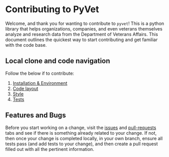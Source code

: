 # Contributing to PyVet

Welcome, and thank you for wanting to contribute to `pyvet`! This is a python
library that helps organizations, companies, and even veterans themselves
analyze and research data from the Department of Veterans Affairs. This
document outlines the quickest way to start contributing and get familiar
with the code base.

## Local clone and code navigation

Follow the below if to contribute:

1. [Installation & Environment](/docs/how-to/installation.md)
2. [Code layout](/docs/reference/architecture.md)
3. [Style](/docs/reference/style.md)
4. [Tests](/docs/how-to/run_tests.md)

## Features and Bugs

Before you start working on a change, visit the
[issues](https://github.com/cterrazas2/pyvet/issues) and
[pull-requests](https://github.com/cterrazas2/pyvet/pulls) tabs and see if there
is something already related to your change. If not, then once your change is
completed locally, in your own branch, ensure all tests pass (and add
tests to your change), and then create a pull request filled out with all the
pertinent information.
